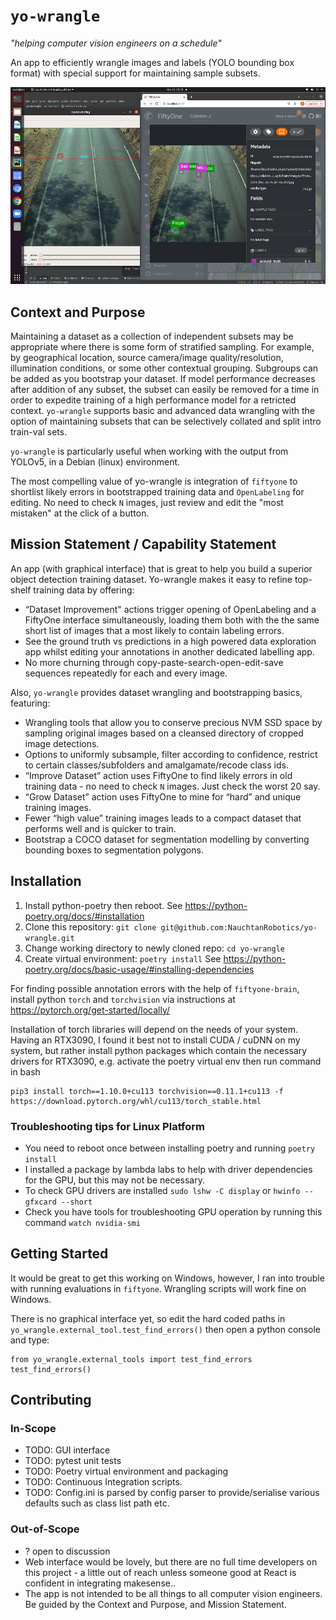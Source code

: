 # `yo-wrangle` 
_"helping computer vision engineers on a schedule"_

An app to efficiently wrangle images and labels (YOLO bounding box format) with special support for maintaining sample subsets.

![Editing short listed "most mistaken annotations"](yo-wrangle-55.png)

## Context and Purpose

Maintaining a dataset as a collection of independent subsets may be appropriate where there is some form of stratified sampling. For example, by geographical location, source camera/image quality/resolution, illumination conditions, or some other contextual grouping. Subgroups can be added as you bootstrap your dataset.  If model performance decreases after addition of any subset, the subset can easily be removed for a time in order to expedite training of a high performance model for a retricted context. `yo-wrangle` supports basic and advanced data wrangling with the option of maintaining subsets that can be selectively collated and split intro train-val sets.

`yo-wrangle` is particularly useful when working with the output from YOLOv5, in a Debian (linux) environment.

The most compelling value of yo-wrangle is integration of `fiftyone` to shortlist likely errors in bootstrapped training data and `OpenLabeling` for editing. No need to check `N` images, just review and edit the "most mistaken" at the click of a button.

## Mission Statement / Capability Statement 

An app (with graphical interface) that is great to help you build a superior object detection training dataset. Yo-wrangle makes it easy to refine top-shelf training data by offering:

* “Dataset Improvement" actions trigger opening of OpenLabeling and a FiftyOne interface simultaneously, loading them both with the the same short list of images that a most likely to contain labeling errors. 
* See the ground truth vs predictions in a high powered data exploration app whilst editing your annotations in another dedicated labelling app. 
* No more churning through copy-paste-search-open-edit-save sequences repeatedly for each and every image. 

Also, `yo-wrangle` provides dataset wrangling and bootstrapping basics, featuring:
* Wrangling tools that allow you to conserve precious NVM SSD space by sampling original images based on a cleansed directory of cropped image detections. 
* Options to uniformly subsample, filter according to confidence, restrict to certain classes/subfolders and amalgamate/recode class ids. 
* “Improve Dataset” action uses FiftyOne to find likely errors in old training data - no need to check `N` images. Just check the worst 20 say.  
* “Grow Dataset” action uses FiftyOne to mine for “hard” and unique training images. 
* Fewer “high value” training images leads to a compact dataset that performs well and is quicker to train. 
* Bootstrap a COCO dataset for segmentation modelling by converting bounding boxes to segmentation polygons.

## Installation

1. Install python-poetry then reboot. See https://python-poetry.org/docs/#installation
2. Clone this repository:  `git clone git@github.com:NauchtanRobotics/yo-wrangle.git`
3. Change working directory to newly cloned repo: `cd yo-wrangle`
4. Create virtual environment:  `poetry install` See https://python-poetry.org/docs/basic-usage/#installing-dependencies

For finding possible annotation errors with the help of `fiftyone-brain`, install python `torch` and `torchvision`
via instructions at https://pytorch.org/get-started/locally/

Installation of torch libraries will depend on the needs of your system. Having an RTX3090, I found
it best not to install CUDA / cuDNN on my system, but rather install python packages which contain
the necessary drivers for RTX3090, e.g. activate the poetry virtual env then run command in bash
```
pip3 install torch==1.10.0+cu113 torchvision==0.11.1+cu113 -f https://download.pytorch.org/whl/cu113/torch_stable.html
```

### Troubleshooting tips for Linux Platform

* You need to reboot once between installing poetry and running `poetry install`
* I installed a package by lambda labs to help with driver dependencies for the GPU, but this may not be necessary. 
* To check GPU drivers are installed `sudo lshw -C display` or `hwinfo --gfxcard --short`
* Check you have tools for troubleshooting GPU operation by running this command `watch nvidia-smi`

## Getting Started

It would be great to get this working on Windows, however, I ran into trouble with running evaluations in `fiftyone`. 
Wrangling scripts will work fine on Windows.

There is no graphical interface yet, so edit the hard coded paths in `yo_wrangle.external_tool.test_find_errors()` then open a python console and type:
```
from yo_wrangle.external_tools import test_find_errors
test_find_errors()
```


## Contributing

### In-Scope
* TODO: GUI interface
* TODO: pytest unit tests
* TODO: Poetry virtual environment and packaging
* TODO: Continuous Integration scripts.
* TODO: Config.ini is parsed by config parser to provide/serialise various defaults such as class list path etc.

### Out-of-Scope
* ? open to discussion
* Web interface would be lovely, but there are no full time developers on this project - a little out of reach unless someone good at React is confident in integrating makesense..
* The app is not intended to be all things to all computer vision engineers. Be guided by the Context and Purpose, and Mission Statement.
